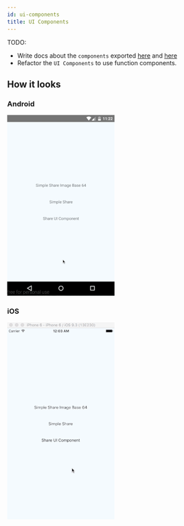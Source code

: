 ```yaml
---
id: ui-components
title: UI Components
---
```


TODO:

- Write docs about the `components` exported [here](https://github.com/react-native-community/react-native-share/tree/5299d95aab25bfba6815e0f5455876897ed8ddc6/components) and [here](https://github.com/react-native-community/react-native-share/blob/5299d95aab25bfba6815e0f5455876897ed8ddc6/index.js#L50-L82)
- Refactor the `UI Components` to use function components.

## How it looks

### Android

![Demo Android UI Component](assets/android-component-250x.gif)

### iOS

![Demo iOS UI Component](assets/ios-component-250x.gif)
